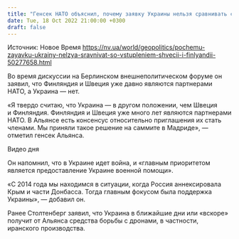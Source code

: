 ```yaml
---
title: "Генсек НАТО объяснил, почему заявку Украины нельзя сравнивать со вступлением Швеции и Финляндии"
date: Tue, 18 Oct 2022 21:00:00 +0300
draft: false
---
```

Источник: Новое Время https://nv.ua/world/geopolitics/pochemu-zayavku-ukrainy-nelzya-sravnivat-so-vstupleniem-shvecii-i-finlyandii-50277658.html


 Во время дискуссии на Берлинском внешнеполитическом форуме он заявил, что Финляндия и Швеция уже давно являются партнерами НАТО, а Украина — нет.

«Я твердо считаю, что Украина — в другом положении, чем Швеция и Финляндия. Финляндия и Швеция уже много лет являются партнерами НАТО. В Альянсе есть консенсус относительно приглашения их стать членами. Мы приняли такое решение на саммите в Мадриде», — отметил генсек Альянса.

 Видео дня   

Он напомнил, что в Украине идет война, и «главным приоритетом является предоставление Украине военной помощи».

«С 2014 года мы находимся в ситуации, когда Россия аннексировала Крым и части Донбасса. Тогда главным фокусом была поддержка Украины», — добавил он.

Ранее Столтенберг заявил, что Украина в ближайшие дни или «вскоре» получит от Альянса средства борьбы с дронами, в частности, иранского производства.
